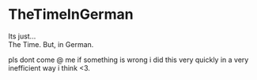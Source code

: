 # TheTimeInGerman

Its just...  
The Time. But, in German.

pls dont come @ me if something is wrong i did this very quickly in a very inefficient way i think <3.